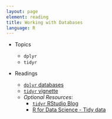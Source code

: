 ```yaml
---
layout: page
element: reading
title: Working with Databases
language: R
---
```


* Topics

  * `dplyr`
  * `tidyr`

* Readings

  * [`dplyr` databases](https://cran.rstudio.com/web/packages/dplyr/vignettes/databases.html)
  * [`tidyr` vignette](https://cran.r-project.org/web/packages/tidyr/vignettes/tidy-data.html)  
  * *Optional Resources*:  
    * [`tidyr` RStudio Blog](https://blog.rstudio.org/2014/07/22/introducing-tidyr/)
    * [R for Data Science - Tidy data](http://r4ds.had.co.nz/tidy-data.html)
